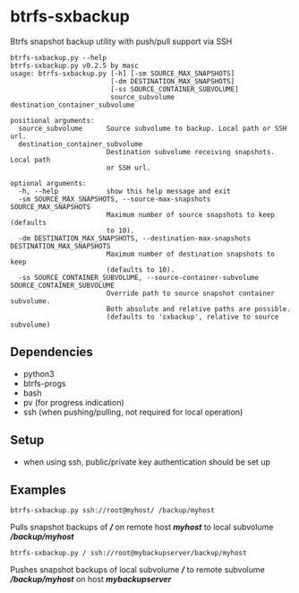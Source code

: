 btrfs-sxbackup
==============

Btrfs snapshot backup utility with push/pull support via SSH

```
btrfs-sxbackup.py --help
btrfs-sxbackup.py v0.2.5 by masc
usage: btrfs-sxbackup.py [-h] [-sm SOURCE_MAX_SNAPSHOTS]
                         [-dm DESTINATION_MAX_SNAPSHOTS]
                         [-ss SOURCE_CONTAINER_SUBVOLUME]
                         source_subvolume destination_container_subvolume

positional arguments:
  source_subvolume      Source subvolume to backup. Local path or SSH url.
  destination_container_subvolume
                        Destination subvolume receiving snapshots. Local path
                        or SSH url.

optional arguments:
  -h, --help            show this help message and exit
  -sm SOURCE_MAX_SNAPSHOTS, --source-max-snapshots SOURCE_MAX_SNAPSHOTS
                        Maximum number of source snapshots to keep (defaults
                        to 10).
  -dm DESTINATION_MAX_SNAPSHOTS, --destination-max-snapshots DESTINATION_MAX_SNAPSHOTS
                        Maximum number of destination snapshots to keep
                        (defaults to 10).
  -ss SOURCE_CONTAINER_SUBVOLUME, --source-container-subvolume SOURCE_CONTAINER_SUBVOLUME
                        Override path to source snapshot container subvolume.
                        Both absolute and relative paths are possible.
                        (defaults to 'sxbackup', relative to source subvolume)
```

## Dependencies ##
* python3
* btrfs-progs
* bash
* pv (for progress indication)
* ssh (when pushing/pulling, not required for local operation)

## Setup ##
* when using ssh, public/private key authentication should be set up

## Examples ##
```
btrfs-sxbackup.py ssh://root@myhost/ /backup/myhost
```
Pulls snapshot backups of ___/___ on remote host ___myhost___ to local subvolume ___/backup/myhost___
```
btrfs-sxbackup.py / ssh://root@mybackupserver/backup/myhost
```
Pushes snapshot backups of local subvolume ___/___ to remote subvolume ___/backup/myhost___ on host ___mybackupserver___
